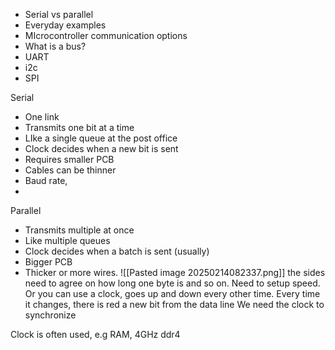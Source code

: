 - Serial vs parallel
- Everyday examples
- MIcrocontroller communication options
- What is a bus?
- UART
- i2c
- SPI

Serial
- One link
- Transmits one bit at a time
- LIke a single queue at the post office
- Clock decides when a new bit is sent
- Requires smaller PCB
- Cables can be thinner
- Baud rate, 
- 

Parallel 
- Transmits multiple at once
- Like multiple queues 
- Clock decides when a batch is sent (usually)
- Bigger PCB
- Thicker or more wires.
![[Pasted image 20250214082337.png]]
the sides need to agree on how long one byte is and so on. 
Need to setup speed.
Or you can use a clock, goes up and down every other time. Every time it changes, there is red a new bit from the data line
We need the clock to synchronize

Clock is often used, e.g RAM, 4GHz ddr4
